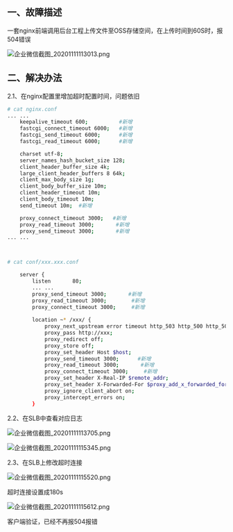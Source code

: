 ## 一、故障描述

一套nginx前端调用后台工程上传文件至OSS存储空间，在上传时间到60S时，报504错误

![企业微信截图_20201111113013.png](http://ww1.sinaimg.cn/large/007Xg1efgy1gkl2q2kp7wj31ac0f341l.jpg)







## 二、解决办法

2.1、在nginx配置里增加超时配置时间，问题依旧

```bash
# cat nginx.conf
... ...
    keepalive_timeout 600;          #新增
    fastcgi_connect_timeout 6000;   #新增
    fastcgi_send_timeout 6000;      #新增
    fastcgi_read_timeout 6000;      #新增

    charset utf-8;
    server_names_hash_bucket_size 128;
    client_header_buffer_size 4k;
    large_client_header_buffers 8 64k;
    client_max_body_size 1g;
    client_body_buffer_size 10m;
    client_header_timeout 10m;
    client_body_timeout 10m;
    send_timeout 10m;  #新增

    proxy_connect_timeout 3000;   #新增
    proxy_read_timeout 3000;       #新增
    proxy_send_timeout 3000;       #新增
... ...



# cat conf/xxx.xxx.conf 

    server {
        listen       80;
        ... ...
        proxy_send_timeout 3000;       #新增
        proxy_read_timeout 3000;        #新增
        proxy_connect_timeout 3000;     #新增
        
        location ~* /xxx/ {
            proxy_next_upstream error timeout http_503 http_500 http_502 http_504;
            proxy_pass http://xxx;
            proxy_redirect off;
            proxy_store off;
            proxy_set_header Host $host;
            proxy_send_timeout 3000;      #新增
            proxy_read_timeout 3000;       #新增
            proxy_connect_timeout 3000;     #新增
            proxy_set_header X-Real-IP $remote_addr;
            proxy_set_header X-Forwarded-For $proxy_add_x_forwarded_for;
            proxy_ignore_client_abort on;
            proxy_intercept_errors on;
        }        

```



2.2、在SLB中查看对应日志

![企业微信截图_20201111113705.png](http://ww1.sinaimg.cn/large/007Xg1efgy1gkl2xfji0sj31fg0jg0to.jpg)







![企业微信截图_20201111115345.png](http://ww1.sinaimg.cn/large/007Xg1efgy1gkl3ekd4o1j31d90pljts.jpg)





2.3、在SLB上修改超时连接

![企业微信截图_20201111115520.png](http://ww1.sinaimg.cn/large/007Xg1efgy1gkl3g7d3h8j31bd0fdq42.jpg)



超时连接设置成180s

![企业微信截图_20201111115612.png](http://ww1.sinaimg.cn/large/007Xg1efgy1gkl3h6x0y9j30va0ptt9h.jpg)



客户端验证，已经不再报504报错